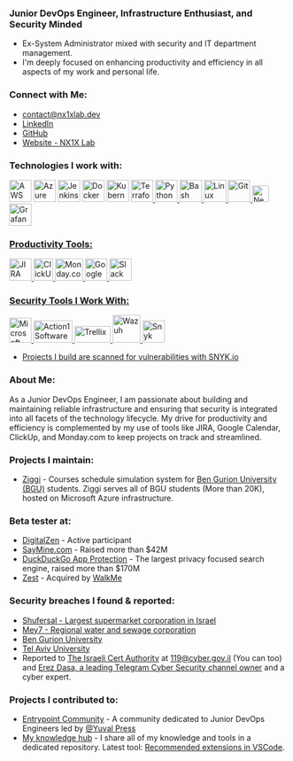 ### Junior DevOps Engineer, Infrastructure Enthusiast, and Security Minded
- Ex-System Administrator mixed with security and IT department management.
- I'm deeply focused on enhancing productivity and efficiency in all aspects of my work and personal life.

### Connect with Me:
- contact@nx1xlab.dev
- [LinkedIn](https://www.linkedin.com/in/edenporat)
- [GitHub](https://github.com/nx1x)
- [Website - NX1X Lab](https://nx1xlab.dev)

### Technologies I work with:
<img src="https://img.icons8.com/color/48/000000/amazon-web-services.png" alt="AWS" width="40" height="40"/> <img src="https://img.icons8.com/color/48/000000/azure-1.png" alt="Azure" width="40" height="40"/> <img src="https://img.icons8.com/color/48/000000/jenkins.png" alt="Jenkins" width="40" height="40"/> <img src="https://img.icons8.com/color/48/000000/docker.png" alt="Docker" width="40" height="40"/> <img src="https://img.icons8.com/color/48/000000/kubernetes.png" alt="Kubernetes" width="40" height="40"/> </a> <a href="https://kubernetes.io" target="_blank" rel="noreferrer"> <img src="https://img.icons8.com/color/48/000000/terraform.png" alt="Terraform" width="40" height="40"/> <img src="https://img.icons8.com/color/48/000000/python.png" alt="Python" width="40" height="40"/> <img src="https://img.icons8.com/color/48/000000/bash.png" alt="Bash" width="40" height="40"/> <img src="https://img.icons8.com/color/48/000000/linux.png" alt="Linux" width="40" height="40"/> <img src="https://img.icons8.com/color/48/000000/git.png" alt="Git" width="40" height="40"/> <img src="https://seeklogo.com/images/N/new-relic-logo-E7CC1E9143-seeklogo.com.png" alt="New Relic" width="30" height="30"/> <img src="https://img.icons8.com/color/48/000000/grafana.png" alt="Grafana" width="40" height="40"/>

### Productivity Tools:
<img src="https://img.icons8.com/color/48/000000/jira.png" alt="JIRA" width="40" height="40"/> <img src="https://seeklogo.com/images/C/clickup-symbol-logo-BB24230BBB-seeklogo.com.png" alt="ClickUp" width="35" height="40"/> <img src="https://seeklogo.com/images/M/monday-logo-918DBDD43D-seeklogo.com.png" alt="Monday.com" width="50" height="40"/> <img src="https://seeklogo.com/images/G/google-calendar-logo-62D91A21F7-seeklogo.com.png" alt="Google Calendar" width="40" height="40"/> <img src="https://img.icons8.com/color/48/000000/slack-new.png" alt="Slack" width="40" height="40"/>

### Security Tools I Work With:
<img src="https://seeklogo.com/images/M/microsoft-defender-logo-2CAFCABADD-seeklogo.com.png" alt="Microsoft Defender Tools" width="40" height="45"/> <img src="https://styles.redditmedia.com/t5_2rcf3t/styles/communityIcon_cm8nw2ckth451.png?width=256&s=f1673a25e54dd23fe6d84e103a6666dadb27de82" alt="Action1 Software" width="70" height="40"/> <img src="https://seeklogo.com/images/T/trellix-logo-E6ABB6486D-seeklogo.com.png" alt="Trellix" width="65" height="30"/> <img src="https://benheater.com/content/images/2022/06/wazuh_logo_circle-1.png" alt="Wazuh" width="50" height="50"/> <img src="https://logowik.com/content/uploads/images/snyk7340.jpg" alt="Snyk" width="40" height="40"/>
- Projects I build are scanned for vulnerabilities with [SNYK.io](https://snyk.io)
### About Me:
As a Junior DevOps Engineer, I am passionate about building and maintaining reliable infrastructure and ensuring that security is integrated into all facets of the technology lifecycle. My drive for productivity and efficiency is complemented by my use of tools like JIRA, Google Calendar, ClickUp, and Monday.com to keep projects on track and streamlined.

### Projects I maintain:
- [Ziggi](https://ziggi.bgu4u.co.il) - Courses schedule simulation system for [Ben Gurion University (BGU)](https://bgu.ac.il) students. Ziggi serves all of BGU students (More than 20K), hosted on Microsoft Azure infrastructure. 

### Beta tester at:
- [DigitalZen](https://www.digitalzen.app/) - Active participant
- [SayMine.com](https://www.saymine.com/) - Raised more than $42M
- [DuckDuckGo App Protection](https://duckduckgo.com/duckduckgo-help-pages/p-app-tracking-protection/) - The largest privacy focused search engine, raised more than $170M
- [Zest](https://zest.is/) - Acquired by [WalkMe](https://www.walkme.com)

### Security breaches I found & reported:
- [Shufersal - Largest supermarket corporation in Israel ](https://shufersal.co.il)
- [Mey7 - Regional water and sewage corporation](https://mey7.co.il/)
- [Ben Gurion University](https://bgu.ac.il)
- [Tel Aviv University](https://tau.ac.il)
- Reported to [The Israeli Cert Authority](https://cyber.gov.il) at [119@cyber.gov.il](mailto:119@cyber.gov.il) (You can too) and [Erez Dasa, a leading Telegram Cyber Security channel owner](https://t.me/CyberSecurityIL) and a cyber expert.

### Projects I contributed to:
- [Entrypoint Community](https://github.com/entrypoint-community/) - A community dedicated to Junior DevOps Engineers led by [@Yuval Press](https://github.com/yuvalpress)
- [My knowledge hub](https://github.com/NX1X/NX1X-Lab-knowledge-hub) - I share all of my knowledge and tools in a dedicated repository. Latest tool: [Recommended extensions in VSCode](https://github.com/NX1X/NX1X-Lab-knowledge-hub/tree/main/VSCode%20extensions).
